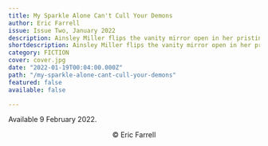 ```yaml
---
title: My Sparkle Alone Can't Cull Your Demons
author: Eric Farrell
issue: Issue Two, January 2022
description: Ainsley Miller flips the vanity mirror open in her pristine, bulbous vehicle. She’s been parked out front of a nondescript apartment in a rundown Westside neighborhood, trying to psych herself up for what’s to come. A thin mist coats her windshield, each raindrop a sphere of flaring purple sunset in the distance. <p> <em>It’s just a job</em>, she tells herself, staring out at the world, the tension so thick it buzzes throughout the entire dusty suburban beach town. </p><p>Two cops are waiting outside of the arched entrance leading into the apartment complex. They’re waiting on her, the local forensic officer. </p> <p>She’s not ready to confront them yet, lest they see her sparkle. </p>
shortdescription: Ainsley Miller flips the vanity mirror open in her pristine, bulbous vehicle. She’s been parked out front of a nondescript apartment in a rundown Westside neighborhood, trying to psych herself up for what’s to come. A thin mist coats her windshield, each raindrop a sphere of flaring purple sunset in the distance. <p> <em>It’s just a job</em>, she tells herself, staring out at the world, the tension so thick it buzzes throughout the entire dusty suburban beach town.</p>
category: FICTION
cover: cover.jpg
date: "2022-01-19T00:04:00.000Z"
path: "/my-sparkle-alone-cant-cull-your-demons"
featured: false
available: false

---
```


Available 9 February 2022.

<p style="text-align: center;">© Eric Farrell</p>